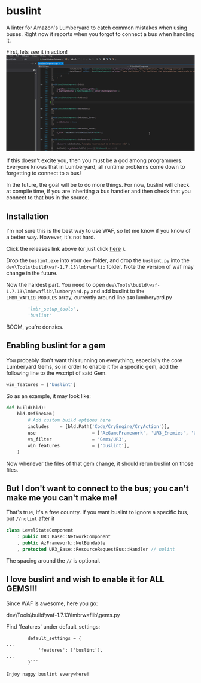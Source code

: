 # buslint
A linter for Amazon's Lumberyard to catch common mistakes when using buses. Right now it reports when you forgot to connect a bus when handling it.

First, lets see it in action!
![snip snip](example.gif)

If this doesn't excite you, then you must be a god among programmers. Everyone knows that in Lumberyard, all runtime problems come down to forgetting to connect to a bus!

In the future, the goal will be to do more things. For now, buslint will check at compile time, if you are inheriting a bus handler and then check that you connect to that bus in the source.

## Installation

I'm not sure this is the best way to use WAF, so let me know if you know of a better way. However, it's not hard.

Click the releases link above (or just click [here](https://github.com/horvay/buslint/releases) ). 

Drop the `buslint.exe` into your `dev` folder, and drop the `buslint.py` into the `dev\Tools\build\waf-1.7.13\lmbrwaflib` folder. Note the version of waf may change in the future.

Now the hardest part. You need to open `dev\Tools\build\waf-1.7.13\lmbrwaflib\lumberyard.py` and add buslint to the `LMBR_WAFLIB_MODULES` array, currently around line `140`
lumberyard.py
```python
        'lmbr_setup_tools',
        'buslint'
```

BOOM, you're donzies.

## Enabling buslint for a gem

You probably don't want this running on everything, especially the core Lumberyard Gems, so in order to enable it for a specific gem, add the following line to the wscript of said Gem.

```python
win_features = ['buslint']
```

So as an example, it may look like:
```python
def build(bld):
    bld.DefineGem(
        # Add custom build options here
        includes    = [bld.Path('Code/CryEngine/CryAction')],
        use                     = ['AzGameFramework', 'UR3_Enemies', 'UR3_Base', 'LightningArc'],
        vs_filter               = 'Gems/UR3',
        win_features            = ['buslint'],
    )
```

Now whenever the files of that gem change, it should rerun buslint on those files.

## But I don't want to connect to the bus; you can't make me you can't make me!

That's true, it's a free country. If you want buslint to ignore a specific bus, put `//nolint` after it
```cpp
class LevelStateComponent
    : public UR3_Base::NetworkComponent
    , public AzFramework::NetBindable
    , protected UR3_Base::ResourceRequestBus::Handler // nolint
```
The spacing around the `//` is optional.

## I love buslint and wish to enable it for ALL GEMS!!!

Since WAF is awesome, here you go:

dev\Tools\build\waf-1.7.13\lmbrwaflib\gems.py

Find 'features' under default_settings:
```        # Set default properties
        default_settings = {
...
            'features': ['buslint'],
...
        }```

Enjoy naggy buslint everywhere!
